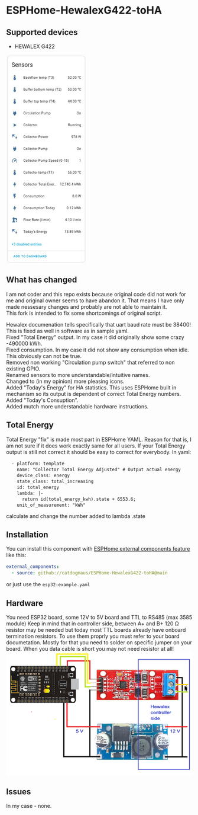# ESPHome-HewalexG422-toHA
 

## Supported devices

* HEWALEX G422

![Hardware](https://github.com/catdogmaus/ESPHome-HewalexG422-toHA/blob/main/files/sensors.jpg)

## What has changed
I am not coder and this repo exists because original code did not work for me and original owner seems to have abandon it. That means I have only made nessesary changes and probably are not able to maintain it. <br/>
This fork is intended to fix some shortcomings of original script.<br/>

Hewalex documenation tells specifically that uart baud rate must be 38400! This is fixed as well in software as in sample yaml.<br/>
Fixed "Total Energy" output. In my case it did originally show some crazy -490000 kWh.<br/>
Fixed consumption. In my case it did not show any consumption when idle. This obviously can not be true.<br/>
Removed non working "Circulation pump switch" that referred to non existing GPIO.<br/>
Renamed sensors to more understandable/intuitive names.<br/>
Changed to (in my opinion) more pleasing icons.<br/>
Added "Today's Energy" for HA statistics. This uses ESPHome built in mechanism so its output is dependent of correct Total Energy numbers.<br/>
Added "Today's Consuption".<br/>
Added mutch more understandable hardware instructions.

## Total Energy

Total Energy "fix" is made most part in ESPHome YAML. Reason for that is, I am not sure if it does work exactly same for all users. If your Total Energy output is still not correct it should be easy to correct for everybody. In yaml:
```
  - platform: template
    name: "Collector Total Energy Adjusted" # Output actual energy
    device_class: energy
    state_class: total_increasing
    id: total_energy
    lambda: |-
      return id(total_energy_kwh).state + 6553.6;
    unit_of_measurement: "kWh"
```
calculate and change the number added to lambda .state 

## Installation

You can install this component with [ESPHome external components feature](https://esphome.io/components/external_components.html) like this:
```yaml
external_components:
  - source: github://catdogmaus/ESPHome-HewalexG422-toHA@main
```
or just use the `esp32-example.yaml` 

## Hardware 
You need ESP32 board, some 12V to 5V board and TTL to RS485 (max 3585 module)
Keep in mind that in controller side, between A+ and B+ 120 Ω resistor may be needed but today most TTL boards already have onboard termination resistors. To use them proprly you must refer to your board documetation. Mostly for that you need to solder on specific jumper on your board. When you data cable is short you may not need resistor at all!
![Hardware](https://github.com/catdogmaus/ESPHome-HewalexG422-toHA/blob/main/files/scema.png)

## Issues

In my case - none. 

